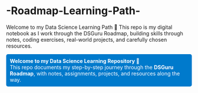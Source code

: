 # -Roadmap-Learning-Path-
Welcome to my Data Science Learning Path 🚀 This repo is my digital notebook as I work through the DSGuru Roadmap, building skills through notes, coding exercises, real-world projects, and carefully chosen resources.

<p style="background-color:#007acc; color:white; padding:10px; border-radius:5px;">
<b>Welcome to my Data Science Learning Repository 🚀</b><br>
This repo documents my step-by-step journey through the <b>DSGuru Roadmap</b>, 
with notes, assignments, projects, and resources along the way.
</p>

